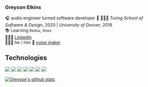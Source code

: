 ### Greyson Elkins

🎧 audio engineer turned software developer 💾
👨🏻‍🏫 *Turing School of Software & Design*, 2020 | *University of Denver*, 2016   
📚  Learning `Redux`, `Knex`  
👨🏻‍💻 [LinkedIn](https://www.linkedin.com/in/greyson-elkins/)  
👨🏻‍🎤 he / him 🎸 [noise maker](https://feralsuits.bandcamp.com/)  

## Technologies
<p align="left">
  <img src="https://img.shields.io/badge/javascript%20-%23323330.svg?&style=for-the-badge&logo=javascript&logoColor=%23F7DF1E" />
  <img src="https://img.shields.io/badge/node.js%20-%2343853D.svg?&style=for-the-badge&logo=node.js&logoColor=white" />
  <img src="https://img.shields.io/badge/html5%20-%23E34F26.svg?&style=for-the-badge&logo=html5&logoColor=white" />
  <img src="https://img.shields.io/badge/css3%20-%231572B6.svg?&style=for-the-badge&logo=css3&logoColor=white" />
  <img src="https://img.shields.io/badge/react%20-%2320232a.svg?&style=for-the-badge&logo=react&logoColor=%2361DAFB" />
  <img src="https://img.shields.io/badge/redux%20-%23593d88.svg?&style=for-the-badge&logo=redux&logoColor=white" />
  <img src="https://img.shields.io/badge/express.js%20-%23404d59.svg?&style=for-the-badge" />
  
</p>

[![Greyson's github stats](https://github-readme-stats.vercel.app/api?username=GreysonElkins)](https://github.com/GreysonElkins/github-readme-stats)
